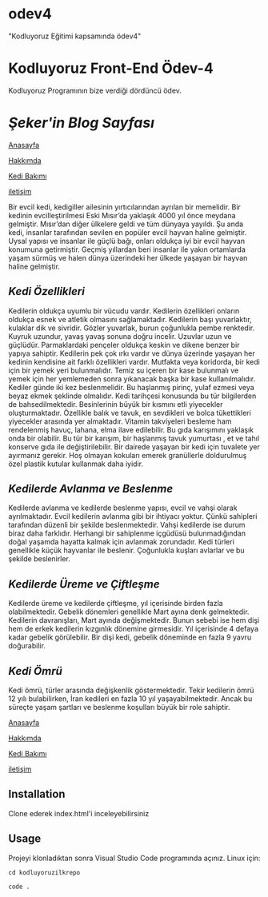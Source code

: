 # odev4
"Kodluyoruz Eğitimi kapsamında ödev4"
# Kodluyoruz Front-End Ödev-4
Kodluyoruz Programının bize verdiği dördüncü ödev.
# *Şeker'in Blog Sayfası* 
[Anasayfa](index.html)

[Hakkımda](blog.html)

[Kedi Bakımı](bilgi.html)

[iletişim](iletisim.html)

Bir evcil kedi, kedigiller ailesinin yırtıcılarından ayrılan bir memelidir. Bir kedinin evcilleştirilmesi Eski Mısır’da yaklaşık 4000 yıl önce meydana gelmiştir. Mısır’dan diğer ülkelere geldi ve tüm dünyaya yayıldı. Şu anda kedi, insanlar tarafından sevilen en popüler evcil hayvan haline gelmiştir. Uysal yapısı ve insanlar ile güçlü bağı, onları oldukça iyi bir evcil hayvan konumuna getirmiştir. Geçmiş yıllardan beri insanlar ile yakın ortamlarda yaşam sürmüş ve halen dünya üzerindeki her ülkede yaşayan bir hayvan haline gelmiştir.

  ## *Kedi Özellikleri*
Kedilerin oldukça uyumlu bir vücudu vardır. Kedilerin özellikleri onların oldukça esnek ve atletik olmasını sağlamaktadır. Kedilerin başı yuvarlaktır, kulaklar dik ve sivridir. Gözler yuvarlak, burun çoğunlukla pembe renktedir. Kuyruk uzundur, yavaş yavaş sonuna doğru incelir. Uzuvlar uzun ve güçlüdür. Parmaklardaki pençeler oldukça keskin ve dikene benzer bir yapıya sahiptir. Kedilerin pek çok ırkı vardır ve dünya üzerinde yaşayan her kedinin kendisine ait farklı özellikleri vardır.
Mutfakta veya koridorda, bir kedi için bir yemek yeri bulunmalıdır. Temiz su içeren bir kase bulunmalı ve yemek için her yemlemeden sonra yıkanacak başka bir kase kullanılmalıdır. Kediler günde iki kez beslenmelidir. Bu haşlanmış pirinç, yulaf ezmesi veya beyaz ekmek şeklinde olmalıdır. Kedi tarihçesi konusunda bu tür bilgilerden de bahsedilmektedir. Besinlerinin büyük bir kısmını etli yiyecekler oluşturmaktadır. Özellikle balık ve tavuk, en sevdikleri ve bolca tükettikleri yiyecekler arasında yer almaktadır. Vitamin takviyeleri besleme ham rendelenmiş havuç, lahana, elma ilave edilebilir. Bu gıda karışımını yaklaşık onda bir olabilir. Bu tür bir karışım, bir haşlanmış tavuk yumurtası , et ve tahıl konserve gıda ile değiştirilebilir. Bir dairede yaşayan bir kedi için tuvalete yer ayırmanız gerekir. Hoş olmayan kokuları emerek granüllerle doldurulmuş özel plastik kutular kullanmak daha iyidir.
 ## *Kedilerde Avlanma ve Beslenme*
Kedilerde avlanma ve kedilerde beslenme yapısı, evcil ve vahşi olarak ayrılmaktadır. Evcil kedilerin avlanma gibi bir ihtiyacı yoktur. Çünkü sahipleri tarafından düzenli bir şekilde beslenmektedir. Vahşi kedilerde ise durum biraz daha farklıdır. Herhangi bir sahiplenme içgüdüsü bulunmadığından doğal yaşamda hayatta kalmak için avlanmak zorundadır. Kedi türleri genellikle küçük hayvanlar ile beslenir. Çoğunlukla kuşları avlarlar ve bu şekilde beslenirler.
 ## *Kedilerde Üreme ve Çiftleşme*
Kedilerde üreme ve kedilerde çiftleşme, yıl içerisinde birden fazla olabilmektedir. Gebelik dönemleri genellikle Mart ayına denk gelmektedir. Kedilerin davranışları, Mart ayında değişmektedir. Bunun sebebi ise hem dişi hem de erkek kedilerin kızgınlık dönemine girmesidir. Yıl içerisinde 4 defaya kadar gebelik görülebilir. Bir dişi kedi, gebelik döneminde en fazla 9 yavru doğurabilir.
 ## *Kedi Ömrü*
 Kedi ömrü, türler arasında değişkenlik göstermektedir. Tekir kedilerin ömrü 12 yılı bulabilirken, İran kedileri en fazla 10 yıl yaşayabilmektedir. Ancak bu süreçte yaşam şartları ve beslenme koşulları büyük bir role sahiptir.

 [Anasayfa](index.html)

[Hakkımda](blog.html)

[Kedi Bakımı](bilgi.html)

[iletişim](iletisim.html)
## Installation

Clone ederek index.html'i inceleyebilirsiniz



## Usage


Projeyi klonladıktan sonra Visual Studio Code programında açınız.
Linux için:



```
cd kodluyoruzilkrepo

code . 
